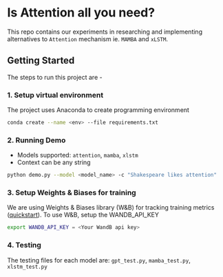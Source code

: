 # Is Attention all you need?

This repo contains our experiments in researching and implementing alternatives to `Attention` mechanism ie. `MAMBA` and `xLSTM`.


## Getting Started
The steps to run this project are - 

### 1. Setup virtual environment

The project uses Anaconda to create programming environment

```bash
conda create --name <env> --file requirements.txt
```

### 2. Running Demo
- Models supported: `attention`, `mamba`, `xlstm`
- Context can be any string

```bash
python demo.py --model <model_name> -c "Shakespeare likes attention"
```


### 3. Setup Weights & Biases for training
We are using Weights & Biases library (W&B) for tracking training metrics ([quickstart](https://docs.wandb.ai/quickstart)). To use W&B, setup the WANDB_API_KEY
```bash
export WANDB_API_KEY = <Your WandB api key>
```

### 4. Testing
The testing files for each model are: `gpt_test.py`, `mamba_test.py`, `xlstm_test.py`
